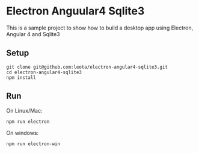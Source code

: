# Electron Anguular4 Sqlite3

This is a sample project to show how to build a desktop app using Electron, Angular 4 and Sqlite3

## Setup
```
git clone git@github.com:leota/electron-angular4-sqlite3.git
cd electron-angular4-sqlite3
npm install
```

## Run

On Linux/Mac:

```
npm run electron
```

On windows:
```
npm run electron-win
```